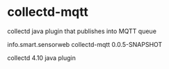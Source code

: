 # collectd-mqtt

collectd java plugin that publishes into MQTT queue

<groupId>info.smart.sensorweb</groupId>
<artifactId>collectd-mqtt</artifactId>
<version>0.0.5-SNAPSHOT</version>

collectd 4.10 java plugin
